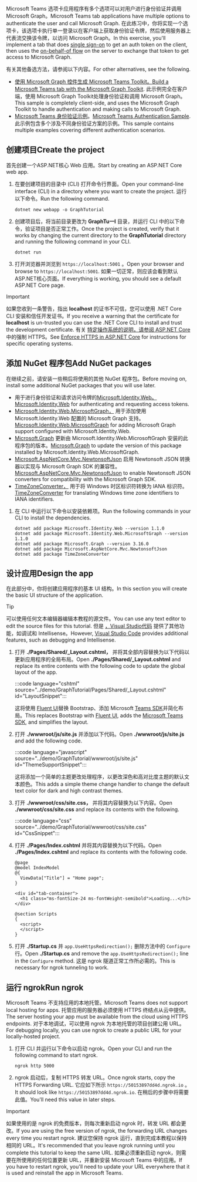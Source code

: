 <!-- markdownlint-disable MD002 MD041 -->

<span data-ttu-id="e26b6-101">Microsoft Teams 选项卡应用程序有多个选项可以对用户进行身份验证并调用 Microsoft Graph。</span><span class="sxs-lookup"><span data-stu-id="e26b6-101">Microsoft Teams tab applications have multiple options to authenticate the user and call Microsoft Graph.</span></span> <span data-ttu-id="e26b6-102">在此练习中，你将实现一个选项卡，该选项卡[](/microsoftteams/platform/tabs/how-to/authentication/auth-aad-sso)执行单一登录以在客户端上获取身份验证令牌，然后使用服务器上代表流[](/azure/active-directory/develop/v2-oauth2-on-behalf-of-flow)交换该令牌，以访问 Microsoft Graph。</span><span class="sxs-lookup"><span data-stu-id="e26b6-102">In this exercise, you'll implement a tab that does [single sign-on](/microsoftteams/platform/tabs/how-to/authentication/auth-aad-sso) to get an auth token on the client, then uses the [on-behalf-of flow](/azure/active-directory/develop/v2-oauth2-on-behalf-of-flow) on the server to exchange that token to get access to Microsoft Graph.</span></span>

<span data-ttu-id="e26b6-103">有关其他备选方法，请参阅以下内容。</span><span class="sxs-lookup"><span data-stu-id="e26b6-103">For other alternatives, see the following.</span></span>

- <span data-ttu-id="e26b6-104">[使用 Microsoft Graph 控件生成 Microsoft Teams Toolkit。](/graph/toolkit/get-started/build-a-microsoft-teams-tab)</span><span class="sxs-lookup"><span data-stu-id="e26b6-104">[Build a Microsoft Teams tab with the Microsoft Graph Toolkit](/graph/toolkit/get-started/build-a-microsoft-teams-tab).</span></span> <span data-ttu-id="e26b6-105">此示例完全在客户端，使用 Microsoft Graph Toolkit处理身份验证和调用 Microsoft Graph。</span><span class="sxs-lookup"><span data-stu-id="e26b6-105">This sample is completely client-side, and uses the Microsoft Graph Toolkit to handle authentication and making calls to Microsoft Graph.</span></span>
- <span data-ttu-id="e26b6-106">[Microsoft Teams 身份验证示例](https://github.com/OfficeDev/microsoft-teams-sample-auth-node)。</span><span class="sxs-lookup"><span data-stu-id="e26b6-106">[Microsoft Teams Authentication Sample](https://github.com/OfficeDev/microsoft-teams-sample-auth-node).</span></span> <span data-ttu-id="e26b6-107">此示例包含多个涉及不同身份验证方案的示例。</span><span class="sxs-lookup"><span data-stu-id="e26b6-107">This sample contains multiple examples covering different authentication scenarios.</span></span>

## <a name="create-the-project"></a><span data-ttu-id="e26b6-108">创建项目</span><span class="sxs-lookup"><span data-stu-id="e26b6-108">Create the project</span></span>

<span data-ttu-id="e26b6-109">首先创建一个ASP.NET核心 Web 应用。</span><span class="sxs-lookup"><span data-stu-id="e26b6-109">Start by creating an ASP.NET Core web app.</span></span>

1. <span data-ttu-id="e26b6-110">在要创建项目的目录中 (CLI) 打开命令行界面。</span><span class="sxs-lookup"><span data-stu-id="e26b6-110">Open your command-line interface (CLI) in a directory where you want to create the project.</span></span> <span data-ttu-id="e26b6-111">运行以下命令。</span><span class="sxs-lookup"><span data-stu-id="e26b6-111">Run the following command.</span></span>

    ```Shell
    dotnet new webapp -o GraphTutorial
    ```

1. <span data-ttu-id="e26b6-112">创建项目后，将当前目录更改为 **GraphTu一l** 目录，并运行 CLI 中的以下命令，验证项目是否正常工作。</span><span class="sxs-lookup"><span data-stu-id="e26b6-112">Once the project is created, verify that it works by changing the current directory to the **GraphTutorial** directory and running the following command in your CLI.</span></span>

    ```Shell
    dotnet run
    ```

1. <span data-ttu-id="e26b6-113">打开浏览器并浏览到 `https://localhost:5001` 。</span><span class="sxs-lookup"><span data-stu-id="e26b6-113">Open your browser and browse to `https://localhost:5001`.</span></span> <span data-ttu-id="e26b6-114">如果一切正常，则应该会看到默认ASP.NET核心页面。</span><span class="sxs-lookup"><span data-stu-id="e26b6-114">If everything is working, you should see a default ASP.NET Core page.</span></span>

> [!IMPORTANT]
> <span data-ttu-id="e26b6-115">如果您收到一条警告，指出 **localhost** 的证书不可信，您可以使用 .NET Core CLI 安装和信任开发证书。</span><span class="sxs-lookup"><span data-stu-id="e26b6-115">If you receive a warning that the certificate for **localhost** is un-trusted you can use the .NET Core CLI to install and trust the development certificate.</span></span> <span data-ttu-id="e26b6-116">有关 [特定操作系统的说明，请参阅 ASP.NET Core](/aspnet/core/security/enforcing-ssl?view=aspnetcore-3.1) 中的强制 HTTPS。</span><span class="sxs-lookup"><span data-stu-id="e26b6-116">See [Enforce HTTPS in ASP.NET Core](/aspnet/core/security/enforcing-ssl?view=aspnetcore-3.1) for instructions for specific operating systems.</span></span>

## <a name="add-nuget-packages"></a><span data-ttu-id="e26b6-117">添加 NuGet 程序包</span><span class="sxs-lookup"><span data-stu-id="e26b6-117">Add NuGet packages</span></span>

<span data-ttu-id="e26b6-118">在继续之前，请安装一些稍后将使用的其他 NuGet 程序包。</span><span class="sxs-lookup"><span data-stu-id="e26b6-118">Before moving on, install some additional NuGet packages that you will use later.</span></span>

- <span data-ttu-id="e26b6-119">用于进行身份验证和请求访问令牌的[Microsoft.Identity.Web。](https://www.nuget.org/packages/Microsoft.Identity.Web/)</span><span class="sxs-lookup"><span data-stu-id="e26b6-119">[Microsoft.Identity.Web](https://www.nuget.org/packages/Microsoft.Identity.Web/) for authenticating and requesting access tokens.</span></span>
- <span data-ttu-id="e26b6-120">[Microsoft.Identity.Web.MicrosoftGraph，](https://www.nuget.org/packages/Microsoft.Identity.Web.MicrosoftGraph/) 用于添加使用 Microsoft.Identity.Web 配置的 Microsoft Graph 支持。</span><span class="sxs-lookup"><span data-stu-id="e26b6-120">[Microsoft.Identity.Web.MicrosoftGraph](https://www.nuget.org/packages/Microsoft.Identity.Web.MicrosoftGraph/) for adding Microsoft Graph support configured with Microsoft.Identity.Web.</span></span>
- <span data-ttu-id="e26b6-121">[Microsoft.Graph](https://www.nuget.org/packages/Microsoft.Graph/) 更新由 Microsoft.Identity.Web.MicrosoftGraph 安装的此程序包的版本。</span><span class="sxs-lookup"><span data-stu-id="e26b6-121">[Microsoft.Graph](https://www.nuget.org/packages/Microsoft.Graph/) to update the version of this package installed by Microsoft.Identity.Web.MicrosoftGraph.</span></span>
- <span data-ttu-id="e26b6-122">[Microsoft.AspNetCore.Mvc.NewtonsoftJson](https://www.nuget.org/packages/Microsoft.AspNetCore.Mvc.NewtonsoftJson/) 启用 Newtonsoft JSON 转换器以实现与 Microsoft Graph SDK 的兼容性。</span><span class="sxs-lookup"><span data-stu-id="e26b6-122">[Microsoft.AspNetCore.Mvc.NewtonsoftJson](https://www.nuget.org/packages/Microsoft.AspNetCore.Mvc.NewtonsoftJson/) to enable Newtonsoft JSON converters for compatibility with the Microsoft Graph SDK.</span></span>
- <span data-ttu-id="e26b6-123">[TimeZoneConverter，](https://github.com/mj1856/TimeZoneConverter) 用于将 Windows 时区标识符转换为 IANA 标识符。</span><span class="sxs-lookup"><span data-stu-id="e26b6-123">[TimeZoneConverter](https://github.com/mj1856/TimeZoneConverter) for translating Windows time zone identifiers to IANA identifiers.</span></span>

1. <span data-ttu-id="e26b6-124">在 CLI 中运行以下命令以安装依赖项。</span><span class="sxs-lookup"><span data-stu-id="e26b6-124">Run the following commands in your CLI to install the dependencies.</span></span>

    ```Shell
    dotnet add package Microsoft.Identity.Web --version 1.1.0
    dotnet add package Microsoft.Identity.Web.MicrosoftGraph --version 1.1.0
    dotnet add package Microsoft.Graph --version 3.16.0
    dotnet add package Microsoft.AspNetCore.Mvc.NewtonsoftJson
    dotnet add package TimeZoneConverter
    ```

## <a name="design-the-app"></a><span data-ttu-id="e26b6-125">设计应用</span><span class="sxs-lookup"><span data-stu-id="e26b6-125">Design the app</span></span>

<span data-ttu-id="e26b6-126">在此部分中，你将创建应用程序的基本 UI 结构。</span><span class="sxs-lookup"><span data-stu-id="e26b6-126">In this section you will create the basic UI structure of the application.</span></span>

> [!TIP]
> <span data-ttu-id="e26b6-127">可以使用任何文本编辑器编辑本教程的源文件。</span><span class="sxs-lookup"><span data-stu-id="e26b6-127">You can use any text editor to edit the source files for this tutorial.</span></span> <span data-ttu-id="e26b6-128">但是 [，Visual Studio代码](https://code.visualstudio.com/) 提供了其他功能，如调试和 Intellisense。</span><span class="sxs-lookup"><span data-stu-id="e26b6-128">However, [Visual Studio Code](https://code.visualstudio.com/) provides additional features, such as debugging and Intellisense.</span></span>

1. <span data-ttu-id="e26b6-129">打开 **./Pages/Shared/_Layout.cshtml，** 并将其全部内容替换为以下代码以更新应用程序的全局布局。</span><span class="sxs-lookup"><span data-stu-id="e26b6-129">Open **./Pages/Shared/_Layout.cshtml** and replace its entire contents with the following code to update the global layout of the app.</span></span>

    :::code language="cshtml" source="../demo/GraphTutorial/Pages/Shared/_Layout.cshtml" id="LayoutSnippet":::

    <span data-ttu-id="e26b6-130">这将使用 [Fluent UI](https://developer.microsoft.com/fluentui)替换 Bootstrap、添加 Microsoft [Teams SDK](/javascript/api/overview/msteams-client)并简化布局。</span><span class="sxs-lookup"><span data-stu-id="e26b6-130">This replaces Bootstrap with [Fluent UI](https://developer.microsoft.com/fluentui), adds the [Microsoft Teams SDK](/javascript/api/overview/msteams-client), and simplifies the layout.</span></span>

1. <span data-ttu-id="e26b6-131">打开 **./wwwroot/js/site.js** 并添加以下代码。</span><span class="sxs-lookup"><span data-stu-id="e26b6-131">Open **./wwwroot/js/site.js** and add the following code.</span></span>

    :::code language="javascript" source="../demo/GraphTutorial/wwwroot/js/site.js" id="ThemeSupportSnippet":::

    <span data-ttu-id="e26b6-132">这将添加一个简单的主题更改处理程序，以更改深色和高对比度主题的默认文本颜色。</span><span class="sxs-lookup"><span data-stu-id="e26b6-132">This adds a simple theme change handler to change the default text color for dark and high contrast themes.</span></span>

1. <span data-ttu-id="e26b6-133">打开 **./wwwroot/css/site.css，** 并将其内容替换为以下内容。</span><span class="sxs-lookup"><span data-stu-id="e26b6-133">Open **./wwwroot/css/site.css** and replace its contents with the following.</span></span>

    :::code language="css" source="../demo/GraphTutorial/wwwroot/css/site.css" id="CssSnippet":::

1. <span data-ttu-id="e26b6-134">打开 **./Pages/Index.cshtml** 并将其内容替换为以下代码。</span><span class="sxs-lookup"><span data-stu-id="e26b6-134">Open **./Pages/Index.cshtml** and replace its contents with the following code.</span></span>

    ```cshtml
    @page
    @model IndexModel
    @{
      ViewData["Title"] = "Home page";
    }

    <div id="tab-container">
      <h1 class="ms-fontSize-24 ms-fontWeight-semibold">Loading...</h1>
    </div>

    @section Scripts
    {
      <script>
      </script>
    }
    ```

1. <span data-ttu-id="e26b6-135">打开 **./Startup.cs** 并 `app.UseHttpsRedirection();` 删除方法中的 `Configure` 行。</span><span class="sxs-lookup"><span data-stu-id="e26b6-135">Open **./Startup.cs** and remove the `app.UseHttpsRedirection();` line in the `Configure` method.</span></span> <span data-ttu-id="e26b6-136">这是 ngrok 隧道正常工作所必需的。</span><span class="sxs-lookup"><span data-stu-id="e26b6-136">This is necessary for ngrok tunneling to work.</span></span>

## <a name="run-ngrok"></a><span data-ttu-id="e26b6-137">运行 ngrok</span><span class="sxs-lookup"><span data-stu-id="e26b6-137">Run ngrok</span></span>

<span data-ttu-id="e26b6-138">Microsoft Teams 不支持应用的本地托管。</span><span class="sxs-lookup"><span data-stu-id="e26b6-138">Microsoft Teams does not support local hosting for apps.</span></span> <span data-ttu-id="e26b6-139">托管应用的服务器必须使用 HTTPS 终结点从云中提供。</span><span class="sxs-lookup"><span data-stu-id="e26b6-139">The server hosting your app must be available from the cloud using HTTPS endpoints.</span></span> <span data-ttu-id="e26b6-140">对于本地调试，可以使用 ngrok 为本地托管的项目创建公用 URL。</span><span class="sxs-lookup"><span data-stu-id="e26b6-140">For debugging locally, you can use ngrok to create a public URL for your locally-hosted project.</span></span>

1. <span data-ttu-id="e26b6-141">打开 CLI 并运行以下命令以启动 ngrok。</span><span class="sxs-lookup"><span data-stu-id="e26b6-141">Open your CLI and run the following command to start ngrok.</span></span>

    ```Shell
    ngrok http 5000
    ```

1. <span data-ttu-id="e26b6-142">ngrok 启动后，复制 HTTPS 转发 URL。</span><span class="sxs-lookup"><span data-stu-id="e26b6-142">Once ngrok starts, copy the HTTPS Forwarding URL.</span></span> <span data-ttu-id="e26b6-143">它应如下所示 `https://50153897dd4d.ngrok.io` 。</span><span class="sxs-lookup"><span data-stu-id="e26b6-143">It should look like `https://50153897dd4d.ngrok.io`.</span></span> <span data-ttu-id="e26b6-144">在稍后的步骤中将需要此值。</span><span class="sxs-lookup"><span data-stu-id="e26b6-144">You'll need this value in later steps.</span></span>

> [!IMPORTANT]
> <span data-ttu-id="e26b6-145">如果使用的是 ngrok 的免费版本，则每次重新启动 ngrok 时，转发 URL 都会更改。</span><span class="sxs-lookup"><span data-stu-id="e26b6-145">If you are using the free version of ngrok, the forwarding URL changes every time you restart ngrok.</span></span> <span data-ttu-id="e26b6-146">建议您保持 ngrok 运行，直到完成本教程以保持相同的 URL。</span><span class="sxs-lookup"><span data-stu-id="e26b6-146">It's recommended that you leave ngrok running until you complete this tutorial to keep the same URL.</span></span> <span data-ttu-id="e26b6-147">如果必须重新启动 ngrok，则需要在所使用的任何位置更新 URL，并重新安装 Microsoft Teams 中的应用。</span><span class="sxs-lookup"><span data-stu-id="e26b6-147">If you have to restart ngrok, you'll need to update your URL everywhere that it is used and reinstall the app in Microsoft Teams.</span></span>
